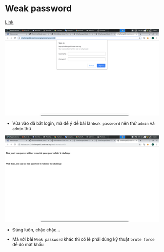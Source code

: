 # Weak password

[Link](http://challenge01.root-me.org/web-serveur/ch3/)

![home](image/home.png)

- Vừa vào đã bắt login, mà để ý đề bài là `Weak password` nên thử `admin` và `admin` thử

![flag](image/flag.png)

- Đúng luôn, chậc chậc...

- Mà với bài `Weak password` khác thì có lẽ phải dùng kỹ thuật `brute force` để dò mật khẩu
